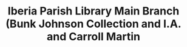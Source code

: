 ---
layout: repo
title: "Iberia Parish Library Main Branch (Bunk Johnson Collection and I.A. and Carroll Martin"
id: 25467
permalink: repos/25467/
---